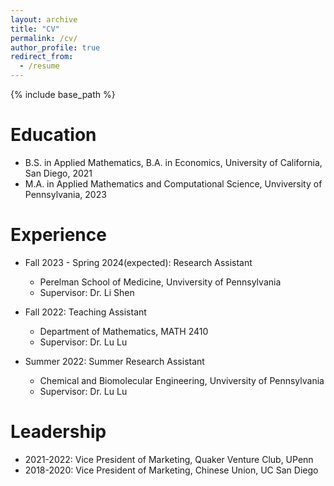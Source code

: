 ```yaml
---
layout: archive
title: "CV"
permalink: /cv/
author_profile: true
redirect_from:
  - /resume
---
```


{% include base_path %}


Education
======
* B.S. in Applied Mathematics, B.A. in Economics, University of California, San Diego, 2021
* M.A. in Applied Mathematics and Computational Science, Unviversity of Pennsylvania, 2023


Experience
======
* Fall 2023 - Spring 2024(expected): Research Assistant
  * Perelman School of Medicine, Unviversity of Pennsylvania
  * Supervisor: Dr. Li Shen

* Fall 2022: Teaching Assistant
  * Department of Mathematics, MATH 2410
  * Supervisor: Dr. Lu Lu
    
* Summer 2022: Summer Research Assistant
  * Chemical and Biomolecular Engineering, Unviversity of Pennsylvania
  * Supervisor: Dr. Lu Lu
  
  
Leadership
======
* 2021-2022: Vice President of Marketing, Quaker Venture Club, UPenn
* 2018-2020: Vice President of Marketing, Chinese Union, UC San Diego
